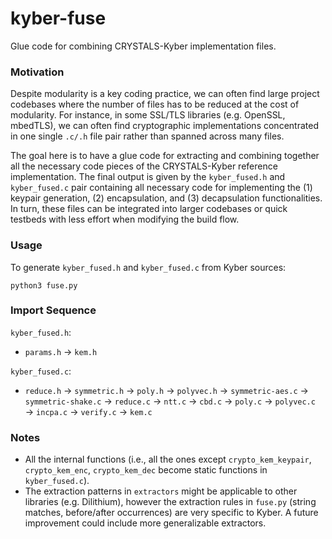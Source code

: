 # kyber-fuse

Glue code for combining CRYSTALS-Kyber implementation files.

### Motivation

Despite modularity is a key coding practice, we can often find large project codebases where the number of files has to be reduced at the cost of modularity. For instance, in some SSL/TLS libraries (e.g. OpenSSL, mbedTLS), we can often find cryptographic implementations concentrated in one single `.c/.h` file pair rather than spanned across many files.

The goal here is to have a glue code for extracting and combining together all the necessary code pieces of the CRYSTALS-Kyber reference implementation. The final output is given by the `kyber_fused.h` and `kyber_fused.c` pair containing all necessary code for implementing the (1) keypair generation, (2) encapsulation, and (3) decapsulation functionalities. In turn, these files can be integrated into larger codebases or quick testbeds with less effort when modifying the build flow.

### Usage

To generate `kyber_fused.h` and `kyber_fused.c` from Kyber sources:

```
python3 fuse.py
```

### Import Sequence

`kyber_fused.h`:
- `params.h` &rarr; `kem.h`

`kyber_fused.c`:
- `reduce.h` &rarr; `symmetric.h` &rarr; `poly.h` &rarr; `polyvec.h` &rarr; `symmetric-aes.c` &rarr; `symmetric-shake.c` &rarr; `reduce.c` &rarr; `ntt.c` &rarr; `cbd.c` &rarr; `poly.c` &rarr; `polyvec.c` &rarr; `incpa.c` &rarr; `verify.c` &rarr; `kem.c`

### Notes

- All the internal functions (i.e., all the ones except `crypto_kem_keypair`, `crypto_kem_enc`, `crypto_kem_dec` become static functions in `kyber_fused.c`).
- The extraction patterns in `extractors` might be applicable to other libraries (e.g. Dilithium), however the extraction rules in `fuse.py` (string matches, before/after occurrences) are very specific to Kyber. A future improvement could include more generalizable extractors.
